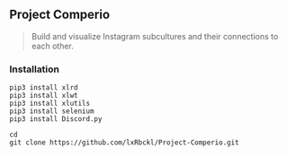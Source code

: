 ## Project Comperio
> Build and visualize Instagram subcultures and their connections to each other.

### Installation
```
pip3 install xlrd
pip3 install xlwt
pip3 install xlutils
pip3 install selenium
pip3 install Discord.py

cd
git clone https://github.com/lxRbckl/Project-Comperio.git
```
